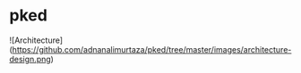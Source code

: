 # pked
![Architecture] (https://github.com/adnanalimurtaza/pked/tree/master/images/architecture-design.png)
